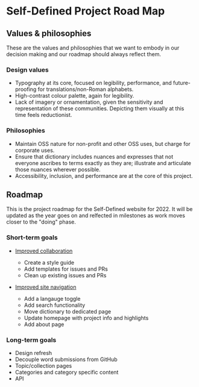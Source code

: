 # Self-Defined Project Road Map

## Values & philosophies

These are the values and philosophies that we want to embody in our decision making and our roadmap should always reflect them.

### Design values

- Typography at its core, focused on legibility, performance, and future-proofing for translations/non-Roman alphabets.
- High-contrast colour palette, again for legibility.
- Lack of imagery or ornamentation, given the sensitivity and representation of these communities. Depicting them visually at this time feels reductionist.

### Philosophies

- Maintain OSS nature for non-profit and other OSS uses, but charge for corporate uses.
- Ensure that dictionary includes nuances and expresses that not everyone ascribes to terms exactly as they are; illustrate and articulate those nuances wherever possible.
- Accessibility, inclusion, and performance are at the core of this project.

## Roadmap

This is the project roadmap for the Self-Defined website for 2022. It will be updated as the year goes on and relfected in milestones as work moves closer to the "doing" phase.

### Short-term goals

- [Improved collaboration](https://github.com/selfdefined/web-app/milestone/4)
  - Create a style guide
  - Add templates for issues and PRs
  - Clean up existing issues and PRs

- [Improved site navigation](https://github.com/selfdefined/web-app/milestone/3)
  - Add a langauge toggle
  - Add search functionality
  - Move dictionary to dedicated page
  - Update homepage with project info and highlights
  - Add about page

### Long-term goals

- Design refresh
- Decouple word submissions from GitHub
- Topic/collection pages
- Categories and category specific content
- API
